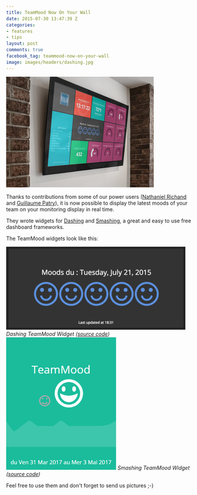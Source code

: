 ```yaml
---
title: TeamMood Now On Your Wall
date: 2015-07-30 13:47:39 Z
categories:
- features
- tips
layout: post
comments: true
facebook_tag: teammood-now-on-your-wall
image: images/headers/dashing.jpg
---
```


<img class="center" src="/images/posts/dashboard_monitor.jpg" alt="Dashboard Monitor">

Thanks to contributions from some of our power users ([Nathaniel Richand](https://twitter.com/nrichand) and [Guillaume Patry](https://twitter.com/guillaume_patry)), it is now possible to display the latest moods of your team on your monitoring display in real time.

They wrote widgets for [Dashing](http://dashing.io/) and [Smashing](https://github.com/Smashing/smashing), a great and easy to use free dashboard frameworks.

The TeamMood widgets look like this:

<img class="center" src="/images/posts/teammood_widget.png">
<em>Dashing TeamMood Widget (<a href="https://gist.github.com/nrichand/265342903eabc4ad0050">source code</a>)</em>

<img class="center" src="/images/posts/teammood_smashing_widget.png">
<em>Smashing TeamMood Widget (<a href="https://github.com/gpatry/Smashing-SparklineMood">source code</a>)</em>

Feel free to use them and don't forget to send us pictures ;-)